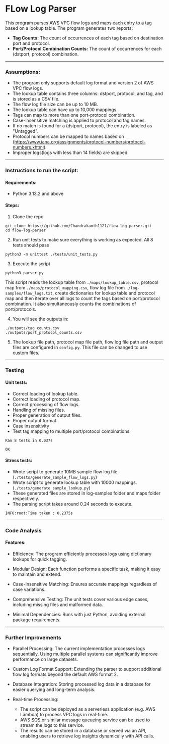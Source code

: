# FLow Log Parser
This program parses AWS VPC flow logs and maps each entry to a tag based on a lookup table. The program generates two reports:

* **Tag Counts:** The count of occurrences of each tag based on destination port and protocol.
* **Port/Protocol Combination Counts:** The count of occurrences for each (dstport, protocol) combination.
---
### Assumptions:
* The program only supports default log format and version 2 of AWS VPC flow logs.
* The lookup table contains three columns: dstport, protocol, and tag, and is stored as a CSV file.
* The flow log file size can be up to 10 MB.
* The lookup table can have up to 10,000 mappings.
* Tags can map to more than one port-protocol combination.
* Case-insensitive matching is applied to protocol and tag names.
* If no match is found for a (dstport, protocol), the entry is labeled as "Untagged".
* Protocol numbers can be mapped to names based on (https://www.iana.org/assignments/protocol-numbers/protocol-numbers.xhtml).
* Improper logs(logs with less than 14 fields) are skipped.
---
### Instructions to run the script:
#### Requirements:
* Python 3.13.2 and above
#### Steps:
1. Clone the repo
```
git clone https://github.com/Chandrakanth1121/flow-log-parser.git
cd flow-log-parser
```

2. Run unit tests to make sure everything is working as expected. All 8 tests should pass
```
python3 -m unittest ./tests/unit_tests.py
```

3. Execute the script
```
python3 parser.py
```
This script reads the lookup table from `./maps/lookup_table.csv`, protocol map from `./maps/protocol_mapping.csv`, flow log file from `./log-samples/flow_logs.txt`, create dictionaries for lookup table and protocol map and then iterate over all logs to count the tags based on port/protocol combination. It also simultaneously counts the combinations of port/protocols.

4. You wiil see the outputs in:

```
./outputs/tag_counts.csv
./outputs/port_protocol_counts.csv
```

5. The lookup file path, protocol map file path, flow log file path and output files are configured in `config.py`. This file can be changed to use custom files.
---
### Testing
#### Unit tests:
* Correct loading of lookup table.
* Correct loading of protocol map.
* Correct processing of flow logs.
* Handling of missing files.
* Proper generation of output files.
* Proper output format.
* Case insensitivity
* Test tag mapping to multiple port/protocol combinations
```
Ran 8 tests in 0.037s

OK
```
#### Stress tests:
* Wrote script to generate 10MB sample flow log file. (`./tests/generate_sample_flow_logs.py`)
* Wrote script to generate lookup table with 10000 mappings. (`./tests/generate_sample_lookup.py`)
* These generated files are stored in log-samples folder and maps folder respectively.
* The parsing script takes around 0.24 seconds to execute.
```
INFO:root:Time taken : 0.2375s
```
---
### Code Analysis
#### Features:
* Efficiency: The program efficiently processes logs using dictionary lookups for quick tagging.

* Modular Design: Each function performs a specific task, making it easy to maintain and extend.

* Case-Insensitive Matching: Ensures accurate mappings regardless of case variations.

* Comprehensive Testing: The unit tests cover various edge cases, including missing files and malformed data.

* Minimal Dependencies: Runs with just Python, avoiding external package requirements.
---
### Further Improvements
* Parallel Processing: The current implementation processes logs sequentially. Using multiple parallel systems can significantly improve performance on large datasets.

* Custom Log Format Support: Extending the parser to support additional flow log formats beyond the default AWS format 2.

* Database Integration: Storing processed log data in a database for easier querying and long-term analysis.

* Real-time Processing: 
    - The script can be deployed as a serverless application (e.g. AWS Lambda) to process VPC logs in real-time. 
    - AWS SQS or similar message queueing service can be used to stream the logs to this service.
    - The results can be stored in a database or served via an API, enabling users to retrieve log insights dynamically with API calls.
